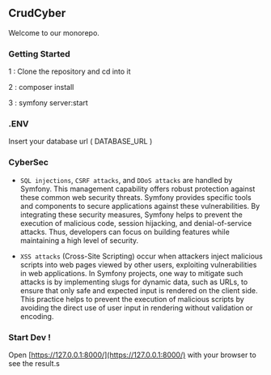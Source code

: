 ## CrudCyber

Welcome to our monorepo.

### Getting Started

1 : Clone the repository and cd into it

2 : composer install

3 : symfony server:start

### .ENV

Insert your database url ( DATABASE_URL ) 

### CyberSec

- `SQL injections`, `CSRF attacks`, and `DDoS attacks` are handled by Symfony. This management capability offers robust protection against these common web security threats. Symfony provides specific tools and components to secure applications against these vulnerabilities. By integrating these security measures, Symfony helps to prevent the execution of malicious code, session hijacking, and denial-of-service attacks. Thus, developers can focus on building features while maintaining a high level of security.

- `XSS attacks` (Cross-Site Scripting) occur when attackers inject malicious scripts into web pages viewed by other users, exploiting vulnerabilities in web applications. In Symfony projects, one way to mitigate such attacks is by implementing slugs for dynamic data, such as URLs, to ensure that only safe and expected input is rendered on the client side. This practice helps to prevent the execution of malicious scripts by avoiding the direct use of user input in rendering without validation or encoding.


### Start Dev !
Open [https://127.0.0.1:8000/](https://127.0.0.1:8000/) with your browser to see the result.s

